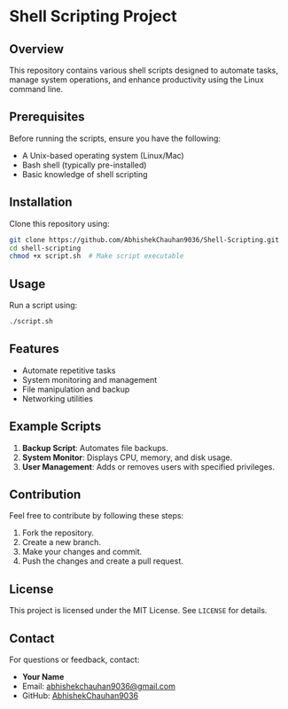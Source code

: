 # Shell Scripting Project

## Overview

This repository contains various shell scripts designed to automate tasks, manage system operations, and enhance productivity using the Linux command line.

## Prerequisites

Before running the scripts, ensure you have the following:

- A Unix-based operating system (Linux/Mac)
- Bash shell (typically pre-installed)
- Basic knowledge of shell scripting

## Installation

Clone this repository using:

```sh
git clone https://github.com/AbhishekChauhan9036/Shell-Scripting.git
cd shell-scripting
chmod +x script.sh  # Make script executable
```

## Usage

Run a script using:

```sh
./script.sh
```

## Features

- Automate repetitive tasks
- System monitoring and management
- File manipulation and backup
- Networking utilities

## Example Scripts

1. **Backup Script**: Automates file backups.
2. **System Monitor**: Displays CPU, memory, and disk usage.
3. **User Management**: Adds or removes users with specified privileges.

## Contribution

Feel free to contribute by following these steps:

1. Fork the repository.
2. Create a new branch.
3. Make your changes and commit.
4. Push the changes and create a pull request.

## License

This project is licensed under the MIT License. See `LICENSE` for details.

## Contact

For questions or feedback, contact:

- **Your Name**
- Email: abhishekchauhan9036@gmail.com
- GitHub: [AbhishekChauhan9036](https://github.com/AbhishekChauhan9036)
